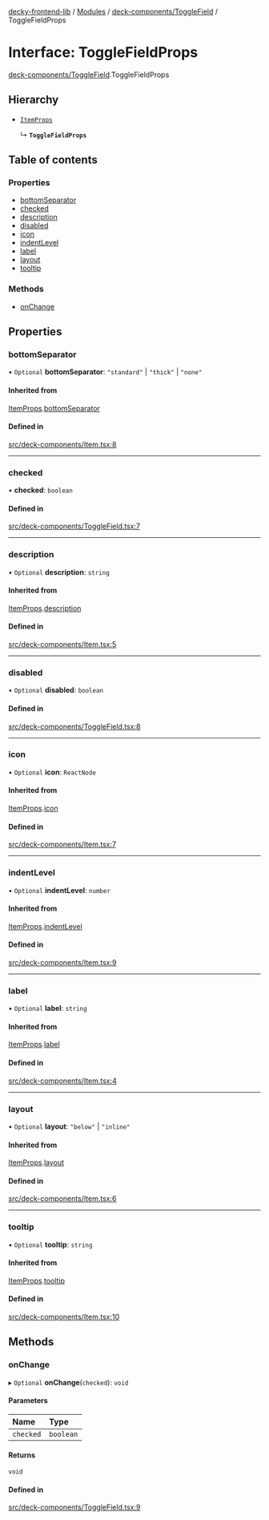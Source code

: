 [decky-frontend-lib](../README.md) / [Modules](../modules.md) / [deck-components/ToggleField](../modules/deck_components_ToggleField.md) / ToggleFieldProps

# Interface: ToggleFieldProps

[deck-components/ToggleField](../modules/deck_components_ToggleField.md).ToggleFieldProps

## Hierarchy

- [`ItemProps`](deck_components_Item.ItemProps.md)

  ↳ **`ToggleFieldProps`**

## Table of contents

### Properties

- [bottomSeparator](deck_components_ToggleField.ToggleFieldProps.md#bottomseparator)
- [checked](deck_components_ToggleField.ToggleFieldProps.md#checked)
- [description](deck_components_ToggleField.ToggleFieldProps.md#description)
- [disabled](deck_components_ToggleField.ToggleFieldProps.md#disabled)
- [icon](deck_components_ToggleField.ToggleFieldProps.md#icon)
- [indentLevel](deck_components_ToggleField.ToggleFieldProps.md#indentlevel)
- [label](deck_components_ToggleField.ToggleFieldProps.md#label)
- [layout](deck_components_ToggleField.ToggleFieldProps.md#layout)
- [tooltip](deck_components_ToggleField.ToggleFieldProps.md#tooltip)

### Methods

- [onChange](deck_components_ToggleField.ToggleFieldProps.md#onchange)

## Properties

### bottomSeparator

• `Optional` **bottomSeparator**: ``"standard"`` \| ``"thick"`` \| ``"none"``

#### Inherited from

[ItemProps](deck_components_Item.ItemProps.md).[bottomSeparator](deck_components_Item.ItemProps.md#bottomseparator)

#### Defined in

[src/deck-components/Item.tsx:8](https://github.com/SteamDeckHomebrew/decky-frontend-lib/blob/75f3588/src/deck-components/Item.tsx#L8)

___

### checked

• **checked**: `boolean`

#### Defined in

[src/deck-components/ToggleField.tsx:7](https://github.com/SteamDeckHomebrew/decky-frontend-lib/blob/75f3588/src/deck-components/ToggleField.tsx#L7)

___

### description

• `Optional` **description**: `string`

#### Inherited from

[ItemProps](deck_components_Item.ItemProps.md).[description](deck_components_Item.ItemProps.md#description)

#### Defined in

[src/deck-components/Item.tsx:5](https://github.com/SteamDeckHomebrew/decky-frontend-lib/blob/75f3588/src/deck-components/Item.tsx#L5)

___

### disabled

• `Optional` **disabled**: `boolean`

#### Defined in

[src/deck-components/ToggleField.tsx:8](https://github.com/SteamDeckHomebrew/decky-frontend-lib/blob/75f3588/src/deck-components/ToggleField.tsx#L8)

___

### icon

• `Optional` **icon**: `ReactNode`

#### Inherited from

[ItemProps](deck_components_Item.ItemProps.md).[icon](deck_components_Item.ItemProps.md#icon)

#### Defined in

[src/deck-components/Item.tsx:7](https://github.com/SteamDeckHomebrew/decky-frontend-lib/blob/75f3588/src/deck-components/Item.tsx#L7)

___

### indentLevel

• `Optional` **indentLevel**: `number`

#### Inherited from

[ItemProps](deck_components_Item.ItemProps.md).[indentLevel](deck_components_Item.ItemProps.md#indentlevel)

#### Defined in

[src/deck-components/Item.tsx:9](https://github.com/SteamDeckHomebrew/decky-frontend-lib/blob/75f3588/src/deck-components/Item.tsx#L9)

___

### label

• `Optional` **label**: `string`

#### Inherited from

[ItemProps](deck_components_Item.ItemProps.md).[label](deck_components_Item.ItemProps.md#label)

#### Defined in

[src/deck-components/Item.tsx:4](https://github.com/SteamDeckHomebrew/decky-frontend-lib/blob/75f3588/src/deck-components/Item.tsx#L4)

___

### layout

• `Optional` **layout**: ``"below"`` \| ``"inline"``

#### Inherited from

[ItemProps](deck_components_Item.ItemProps.md).[layout](deck_components_Item.ItemProps.md#layout)

#### Defined in

[src/deck-components/Item.tsx:6](https://github.com/SteamDeckHomebrew/decky-frontend-lib/blob/75f3588/src/deck-components/Item.tsx#L6)

___

### tooltip

• `Optional` **tooltip**: `string`

#### Inherited from

[ItemProps](deck_components_Item.ItemProps.md).[tooltip](deck_components_Item.ItemProps.md#tooltip)

#### Defined in

[src/deck-components/Item.tsx:10](https://github.com/SteamDeckHomebrew/decky-frontend-lib/blob/75f3588/src/deck-components/Item.tsx#L10)

## Methods

### onChange

▸ `Optional` **onChange**(`checked`): `void`

#### Parameters

| Name | Type |
| :------ | :------ |
| `checked` | `boolean` |

#### Returns

`void`

#### Defined in

[src/deck-components/ToggleField.tsx:9](https://github.com/SteamDeckHomebrew/decky-frontend-lib/blob/75f3588/src/deck-components/ToggleField.tsx#L9)
